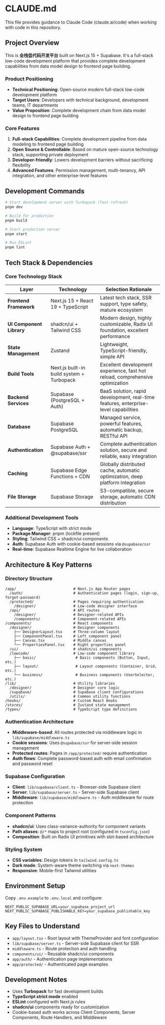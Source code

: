 # CLAUDE.md

This file provides guidance to Claude Code (claude.ai/code) when working with code in this repository.

## Project Overview

This is **全栈低代码开发平台** built on Next.js 15 + Supabase. It's a full-stack low-code development platform that provides complete development capabilities from data model design to frontend page building.

### Product Positioning

- **Technical Positioning**: Open-source modern full-stack low-code development platform
- **Target Users**: Developers with technical background, development teams, IT departments
- **Value Proposition**: Complete development chain from data model design to frontend page building

### Core Features

1. **Full-stack Capabilities**: Complete development pipeline from data modeling to frontend page building
2. **Open Source & Controllable**: Based on mature open-source technology stack, supporting private deployment
3. **Developer-friendly**: Lowers development barriers without sacrificing flexibility
4. **Advanced Features**: Permission management, multi-tenancy, API integration, and other enterprise-level features

## Development Commands

```bash
# Start development server with Turbopack (fast refresh)
pnpm dev

# Build for production
pnpm build

# Start production server
pnpm start

# Run ESLint
pnpm lint
```

## Tech Stack & Dependencies

### Core Technology Stack

| Layer                    | Technology                                | Selection Rationale                                                                 |
| ------------------------ | ----------------------------------------- | ----------------------------------------------------------------------------------- |
| **Frontend Framework**   | Next.js 15 + React 19 + TypeScript        | Latest tech stack, SSR support, type safety, mature ecosystem                       |
| **UI Component Library** | shadcn/ui + Tailwind CSS                  | Modern design, highly customizable, Radix UI foundation, excellent performance      |
| **State Management**     | Zustand                                   | Lightweight, TypeScript-friendly, simple API                                        |
| **Build Tools**          | Next.js built-in build system + Turbopack | Excellent development experience, fast hot reload, comprehensive optimization       |
| **Backend Services**     | Supabase (PostgreSQL + Auth)              | BaaS solution, rapid development, real-time features, enterprise-level capabilities |
| **Database**             | Supabase PostgreSQL                       | Managed service, powerful features, automatic backup, RESTful API                   |
| **Authentication**       | Supabase Auth + @supabase/ssr             | Complete authentication solution, secure and reliable, easy integration             |
| **Caching**              | Supabase Edge Functions + CDN             | Globally distributed cache, automatic optimization, deep platform integration       |
| **File Storage**         | Supabase Storage                          | S3-compatible, secure storage, automatic CDN distribution                           |

### Additional Development Tools

- **Language**: TypeScript with strict mode
- **Package Manager**: pnpm (lockfile present)
- **Styling**: Tailwind CSS + shadcn/ui components
- **Auth**: Supabase Auth with cookie-based sessions via `@supabase/ssr`
- **Real-time**: Supabase Realtime Engine for live collaboration

## Architecture & Key Patterns

### Directory Structure

```
/app/                          # Next.js App Router pages
  /auth/                       # Authentication pages (login, sign-up, forgot-password)
  /protected/                  # Pages requiring authentication
    /designer/                 # Low-code designer interface
  /api/                        # API routes
    /designer/                 # Designer-related APIs
    /components/               # Component-related APIs
/components/                   # React components
  /designer/                   # Designer components
    ├── DesignerLayout.tsx     # Three-column layout
    ├── ComponentPanel.tsx     # Left component panel
    ├── Canvas.tsx             # Middle canvas
    └── PropertiesPanel.tsx    # Right properties panel
  /ui/                         # shadcn/ui components
  /lowcode/                    # Low-code component library
    ├── basic/                  # Basic components (Button, Input, etc.)
    ├── layout/                 # Layout components (Container, Grid, etc.)
    └── business/               # Business components (UserSelector, etc.)
/lib/                          # Utility libraries
  /designer/                   # Designer core logic
  /supabase/                   # Supabase client configurations
  /utils/                      # Common utility functions
/hooks/                        # Custom React Hooks
/stores/                       # Zustand state management
/types/                        # TypeScript type definitions
```

### Authentication Architecture

- **Middleware-based**: All routes protected via middleware logic in `lib/supabase/middleware.ts`
- **Cookie sessions**: Uses `@supabase/ssr` for server-side session management
- **Protected routes**: Pages in `/app/protected/` require authentication
- **Auth flows**: Complete password-based auth with email confirmation and password reset

### Supabase Configuration

- **Client**: `lib/supabase/client.ts` - Browser-side Supabase client
- **Server**: `lib/supabase/server.ts` - Server-side Supabase client
- **Middleware**: `lib/supabase/middleware.ts` - Auth middleware for route protection

### Component Patterns

- **shadcn/ui**: Uses class-variance-authority for component variants
- **Path aliases**: `@/*` maps to project root (configured in `tsconfig.json`)
- **Composition**: Built on Radix UI primitives with slot-based architecture

### Styling System

- **CSS variables**: Design tokens in `tailwind.config.ts`
- **Dark mode**: System-aware theme switching via `next-themes`
- **Responsive**: Mobile-first Tailwind utilities

## Environment Setup

Copy `.env.example` to `.env.local` and configure:

```env
NEXT_PUBLIC_SUPABASE_URL=your_supabase_project_url
NEXT_PUBLIC_SUPABASE_PUBLISHABLE_KEY=your_supabase_publishable_key
```

## Key Files to Understand

- `app/layout.tsx` - Root layout with ThemeProvider and font configuration
- `lib/supabase/server.ts` - Server-side Supabase client for SSR
- `middleware.ts` - Route protection and auth handling
- `components/ui/` - Reusable shadcn/ui components
- `app/auth/` - Authentication page implementations
- `app/protected/` - Authenticated page examples

## Development Notes

- Uses **Turbopack** for fast development builds
- **TypeScript strict mode** enabled
- **ESLint** configured with Next.js rules
- **shadcn/ui** components ready for customization
- Cookie-based auth works across Client Components, Server Components, Route Handlers, and Middleware
